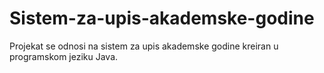 # Sistem-za-upis-akademske-godine
Projekat se odnosi na sistem za upis akademske godine kreiran u programskom jeziku Java.
